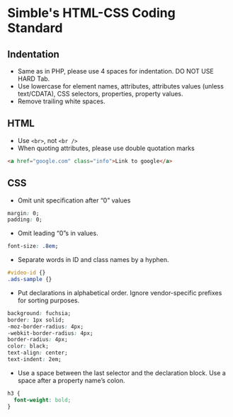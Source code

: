 # Simble's HTML-CSS Coding Standard

## Indentation
* Same as in PHP, please use 4 spaces for indentation. DO NOT USE HARD Tab.
* Use lowercase for element names, attributes, attributes values (unless text/CDATA), CSS selectors, properties, property values.
* Remove trailing white spaces.

## HTML
* Use ```<br>```, not ```<br />```
* When quoting attributes, please use double quotation marks
```html
<a href="google.com" class="info">Link to google</a>
```
## CSS
* Omit unit specification after “0” values
```css
margin: 0;
padding: 0;
```
* Omit leading “0”s in values.
```css
font-size: .8em;
```
* Separate words in ID and class names by a hyphen.
```css
#video-id {}
.ads-sample {}
```
* Put declarations in alphabetical order. Ignore vendor-specific prefixes for sorting purposes.
```css
background: fuchsia;
border: 1px solid;
-moz-border-radius: 4px;
-webkit-border-radius: 4px;
border-radius: 4px;
color: black;
text-align: center;
text-indent: 2em;
```
* Use a space between the last selector and the declaration block.
Use a space after a property name’s colon.
```css
h3 {
  font-weight: bold;
}
```
